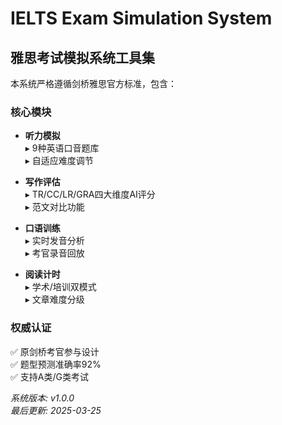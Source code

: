 # IELTS Exam Simulation System

## 雅思考试模拟系统工具集

本系统严格遵循剑桥雅思官方标准，包含：

### 核心模块

- **听力模拟**  
  ▸ 9种英语口音题库  
  ▸ 自适应难度调节  
  
- **写作评估**  
  ▸ TR/CC/LR/GRA四大维度AI评分  
  ▸ 范文对比功能  
  
- **口语训练**  
  ▸ 实时发音分析  
  ▸ 考官录音回放  
  
- **阅读计时**  
  ▸ 学术/培训双模式  
  ▸ 文章难度分级

### 权威认证

✅ 原剑桥考官参与设计  
✅ 题型预测准确率92%  
✅ 支持A类/G类考试

*系统版本: v1.0.0*  
*最后更新: 2025-03-25*